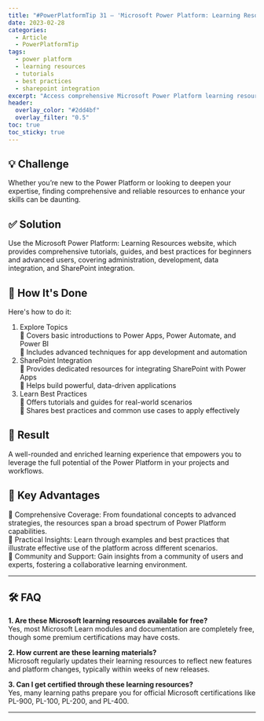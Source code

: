 ```yaml
---
title: "#PowerPlatformTip 31 – 'Microsoft Power Platform: Learning Resources'"
date: 2023-02-28
categories:
  - Article
  - PowerPlatformTip
tags:
  - power platform
  - learning resources
  - tutorials
  - best practices
  - sharepoint integration
excerpt: "Access comprehensive Microsoft Power Platform learning resources, tutorials, and best practices for all skill levels, including SharePoint integration."
header:
  overlay_color: "#2dd4bf"
  overlay_filter: "0.5"
toc: true
toc_sticky: true
---
```


## 💡 Challenge
Whether you’re new to the Power Platform or looking to deepen your expertise, finding comprehensive and reliable resources to enhance your skills can be daunting.

## ✅ Solution
Use the Microsoft Power Platform: Learning Resources website, which provides comprehensive tutorials, guides, and best practices for beginners and advanced users, covering administration, development, data integration, and SharePoint integration.

## 🔧 How It's Done
Here's how to do it:
1. Explore Topics  
   🔸 Covers basic introductions to Power Apps, Power Automate, and Power BI  
   🔸 Includes advanced techniques for app development and automation
2. SharePoint Integration  
   🔸 Provides dedicated resources for integrating SharePoint with Power Apps  
   🔸 Helps build powerful, data-driven applications
3. Learn Best Practices  
   🔸 Offers tutorials and guides for real-world scenarios  
   🔸 Shares best practices and common use cases to apply effectively

## 🎉 Result
A well-rounded and enriched learning experience that empowers you to leverage the full potential of the Power Platform in your projects and workflows.

## 🌟 Key Advantages
🔸 Comprehensive Coverage: From foundational concepts to advanced strategies, the resources span a broad spectrum of Power Platform capabilities.  
🔸 Practical Insights: Learn through examples and best practices that illustrate effective use of the platform across different scenarios.  
🔸 Community and Support: Gain insights from a community of users and experts, fostering a collaborative learning environment.

---

## 🛠️ FAQ
**1. Are these Microsoft learning resources available for free?**  
Yes, most Microsoft Learn modules and documentation are completely free, though some premium certifications may have costs.

**2. How current are these learning materials?**  
Microsoft regularly updates their learning resources to reflect new features and platform changes, typically within weeks of new releases.

**3. Can I get certified through these learning resources?**  
Yes, many learning paths prepare you for official Microsoft certifications like PL-900, PL-100, PL-200, and PL-400.

---
